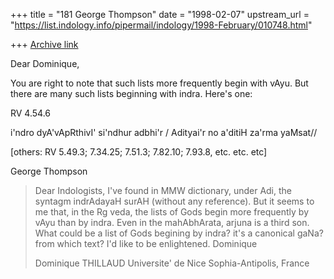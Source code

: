 +++
title = "181 George Thompson"
date = "1998-02-07"
upstream_url = "https://list.indology.info/pipermail/indology/1998-February/010748.html"

+++
[Archive link](https://list.indology.info/pipermail/indology/1998-February/010748.html)

Dear Dominique,

You are right to note that such lists more frequently begin with vAyu. But
there are many such lists beginning with indra.  Here's one:

RV 4.54.6

i'ndro dyA'vApRthivI' si'ndhur adbhi'r / Adityai'r no a'ditiH za'rma yaMsat//

[others: RV 5.49.3; 7.34.25; 7.51.3; 7.82.10; 7.93.8, etc. etc. etc]

George Thompson


>Dear Indologists,
>        I've found in MMW dictionary, under Adi, the syntagm indrAdayaH
>surAH (without any reference). But it seems to me that, in the Rg veda, the
>lists of Gods begin more frequently by vAyu than by indra. Even in the
>mahAbhArata, arjuna is a third son. What could be a list of Gods begining
>by indra? it's a canonical gaNa? from which text?
>        I'd like to be enlightened.
>Dominique
>
>Dominique THILLAUD
>Universite' de Nice Sophia-Antipolis, France



